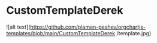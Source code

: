 # CustomTemplateDerek
![alt text](https://github.com/plamen-peshev/orgchartjs-templates/blob/main/CustomTemplateDerek
/template.jpg)
